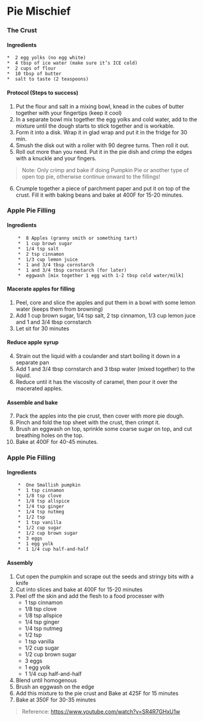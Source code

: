 # Pie Mischief

### The Crust

#### Ingredients
```
*  2 egg yolks (no egg white)
*  4 tbsp of ice water (make sure it’s ICE cold)
*  2 cups of flour
*  10 tbsp of butter
*  salt to taste (2 teaspoons)
```

#### Protocol (Steps to success)
1.	Put the flour and salt in a mixing bowl, knead in the cubes of butter together with your fingertips (keep it cool)
2.	In a separate bowl mix together the egg yolks and cold water, add to the mixture until the dough starts to stick together and is workable.  
3.	Form it into a disk.  Wrap it in glad wrap and put it in the fridge for 30 min.  
4.	Smush the disk out with a roller with 90 degree turns.  Then roll it out.
5.	Roll out more than you need.  Put it in the pie dish and crimp the edges with a knuckle and your fingers.  

> Note: Only crimp and bake if doing Pumpkin Pie or another type of open top pie, otherwise continue onward to the fillings!

6.	Crumple together a piece of parchment paper and put it on top of the crust.  Fill it with baking beans and bake at 400F for 15-20 minutes.  



### Apple Pie Filling

#### Ingredients
```
    *  8 Apples (granny smith or something tart)
    *  1 cup brown sugar
    *  1/4 tsp salt
    *  2 tsp cinnamon
    *  1/3 cup lemon juice
    *  1 and 3/4 tbsp cornstarch
    *  1 and 3/4 tbsp cornstarch (for later)
    *  eggwash [mix together 1 egg with 1-2 tbsp cold water/milk]
```

#### Macerate apples for filling
1. Peel, core and slice the apples and put them in a bowl with some lemon water (keeps them from browning)
2. Add 1 cup brown sugar, 1/4 tsp salt, 2 tsp cinnamon, 1/3 cup lemon juce and 1 and 3/4 tbsp cornstarch
3. Let sit for 30 minutes

#### Reduce apple syrup
4. Strain out the liquid with a coulander and start boiling it down in a separate pan
5. Add 1 and 3/4 tbsp cornstarch and 3 tbsp water (mixed together) to the liquid.  
6. Reduce until it has the viscosity of caramel, then pour it over the macerated apples.  

#### Assemble and bake
7. Pack the apples into the pie crust, then cover with more pie dough.  
8. Pinch and fold the top sheet with the crust, then crimpt it.  
9. Brush an eggwash on top, sprinkle some coarse sugar on top, and cut breathing holes on the top.
10. Bake at 400F for 40-45 minutes.  


### Apple Pie Filling

#### Ingredients
```
    *  One Smallish pumpkin
    *  1 tsp cinnamon
    *  1/8 tsp clove
    *  1/8 tsp allspice
    *  1/4 tsp ginger
    *  1/4 tsp nutmeg
    *  1/2 tsp
    *  1 tsp vanilla
    *  1/2 cup sugar
    *  1/2 cup brown sugar
    *  3 eggs
    *  1 egg yolk
    *  1 1/4 cup half-and-half
```

#### Assembly
1. Cut open the pumpkin and scrape out the seeds and stringy bits with a knife
2. Cut into slices and bake at 400F for 15-20 minutes
3. Peel off the skin and add the flesh to a food processer with 
      - 1 tsp cinnamon
      - 1/8 tsp clove
      - 1/8 tsp allspice
      - 1/4 tsp ginger
      - 1/4 tsp nutmeg
      - 1/2 tsp
      - 1 tsp vanilla
      - 1/2 cup sugar
      - 1/2 cup brown sugar
      - 3 eggs
      - 1 egg yolk
      - 1 1/4 cup half-and-half
4. Blend until homogenous
5. Brush an eggwash on the edge
6. Add this mixture to the pie crust and Bake at 425F for 15 minutes
7. Bake at 350F for 30-35 minutes

> Reference: https://www.youtube.com/watch?v=SR4R7GHxU1w

